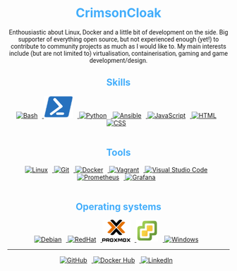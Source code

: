 
<div align="center">      
<h1 style="color: #44AEFB;"> CrimsonCloak </h1>

<!-- <img src="img/SmugTuxUbuntu.jpg" 
        alt="Smug Tux holding Ubuntu installation CD" style="border-radius:5%" />
        <br> -->
<p style="font-family: Roboto, cursive">
Enthousiastic about Linux, Docker and a little bit of development on the side. Big supporter of everything open source, but not experienced enough (yet!) to contribute to community projects as much as I would like to. My main interests include (but are not limited to) virtualisation, containerisation, gaming and game development/design.
</div>
<!-- Skills and tools -->
<div align="center">
<h2 style="color: #44AEFB">Skills</h2>
  <a href="https://www.gnu.org/software/bash/manual/bash.html" target="_blank" rel="noreferrer">
      <img  alt="Bash" height="50px" style="padding-right:10px;" src="https://cdn.jsdelivr.net/gh/devicons/devicon/icons/bash/bash-plain.svg"/>
  </a>
  <a href="https://learn.microsoft.com/en-us/powershell/scripting/overview?view=powershell-7.3" target="_blank" rel="noreferrer">
      <img  alt="Powershell" height="50px" style="padding-right:10px;" src="img/PowerShell.svg"/>
  </a>
  <a href="https://www.python.org/" target="_blank" rel="noreferrer">
      <img  alt="Python" height="50px" style="padding-right:10px;" src="https://cdn.jsdelivr.net/gh/devicons/devicon/icons/python/python-original.svg"/>
  </a>
  <a href="https://www.ansible.com/" target="_blank" rel="noreferrer">
      <img  alt="Ansible" height="50px" style="padding-right:10px;" src="https://cdn.jsdelivr.net/gh/devicons/devicon/icons/ansible/ansible-plain-wordmark.svg"/>
  </a>    
  <a href="https://developer.mozilla.org/en-US/docs/Web/JavaScript" target="_blank" rel="noreferrer">
      <img  alt="JavaScript" height="50px" style="padding-right:10px;" src="https://cdn.jsdelivr.net/gh/devicons/devicon/icons/javascript/javascript-plain.svg"/>
  </a>

  <a href="https://developer.mozilla.org/en-US/docs/Web/HTML" target="_blank" rel="noreferrer">
      <img  alt="HTML" height="50px" style="padding-right:10px;" src="https://cdn.jsdelivr.net/gh/devicons/devicon/icons/html5/html5-original.svg"/>
  </a>
  <a href="https://developer.mozilla.org/en-US/docs/Web/CSS" target="_blank" rel="noreferrer">
      <img  alt="CSS" height="50px" style="padding-right:10px;" src="https://cdn.jsdelivr.net/gh/devicons/devicon/icons/css3/css3-original.svg"/>
  </a>

          

</div>

<br>




<div align="center">
 <h2 style="color: #44AEFB">Tools</h2>
  <a href="https://tldp.org/index.html" target="_blank" rel="noreferrer">
      <img  alt="Linux" height="50px" style="padding-right:10px;" src="https://cdn.jsdelivr.net/gh/devicons/devicon/icons/linux/linux-original.svg"/> 
  </a>

   <a href="https://git-scm.com/" target="_blank" rel="noreferrer">
      <img  alt="Git" height="50px" style="padding-right:10px;" src="https://cdn.jsdelivr.net/gh/devicons/devicon/icons/git/git-original.svg"/>
  </a>
  <a href="https://www.docker.com/" target="_blank" rel="noreferrer">
      <img  alt="Docker" height="50px" style="padding-right:10px;" src="https://cdn.jsdelivr.net/gh/devicons/devicon/icons/docker/docker-plain.svg"/>
  </a>
  
  <a href="https://www.vagrantup.com/" target="_blank" rel="noreferrer">
      <img  alt="Vagrant" height="50px" style="padding-right:10px;" src="https://cdn.jsdelivr.net/gh/devicons/devicon/icons/vagrant/vagrant-original.svg"/> 
  </a>
  <a href="https://code.visualstudio.com/" target="_blank" rel="noreferrer">
      <img  alt="Visual Studio Code" height="50px" style="padding-right:10px;"src="https://cdn.jsdelivr.net/gh/devicons/devicon/icons/vscode/vscode-original.svg"/>
  </a>
  <a href="https://prometheus.io/" target="_blank" rel="noreferrer">
      <img  alt="Prometheus" height="50px" style="padding-right:10px;" src="https://cdn.jsdelivr.net/gh/devicons/devicon/icons/prometheus/prometheus-original.svg"/> 
  </a>
  <a href="https://grafana.com/" target="_blank" rel="noreferrer">
      <img  alt="Grafana" height="50px" style="padding-right:10px;" src="https://cdn.jsdelivr.net/gh/devicons/devicon/icons/grafana/grafana-original.svg"/> 
  </a>
  </div>
<br>



 
<div align="center">

 <h2 style="color: #44AEFB">Operating systems</h2>
  <a href="https://www.debian.org/index.en.html" target="_blank" rel="noreferrer">
      <img  alt="Debian" height="50px" style="padding-right:10px;" src="https://cdn.jsdelivr.net/gh/devicons/devicon/icons/debian/debian-original.svg"/> 
  </a>

  <a href="https://www.redhat.com/en" target="_blank" rel="noreferrer">
      <img  alt="RedHat" height="50px" style="padding-right:10px;" src="https://cdn.jsdelivr.net/gh/devicons/devicon/icons/redhat/redhat-original.svg"/> 
  </a>

 <a href="https://www.proxmox.com/" target="_blank" rel="noreferrer">
      <img  alt="Proxmox" height="50px" style="padding-right:10px;" src="img/Proxmox.png"/> 
  </a>      
  <a href="https://www.vmware.com/be.html" target="_blank" rel="noreferrer">
      <img  alt="VMware ESXi" height="50px" style="padding-right:10px;" src="img/VMware_ESXi.png"/> 
  </a> 
    <a href="https://www.microsoft.com/en-us/windows" target="_blank" rel="noreferrer">
      <img  alt="Windows" height="50px" style="padding-right:10px;" src="https://cdn.jsdelivr.net/gh/devicons/devicon/icons/windows8/windows8-original.svg"/> 
  </a>    
  </div>


<!-- Languages stats-->

<div align="center">

<!-- ![Most used languages](https://github-readme-stats.vercel.app/api/top-langs/?username=CrimsonCloak&show_icons=true&theme=algolia&border_radius=20&exclude_repo=Unity-game&hide=JavaScript,HTML,CSS,Ruby) -->

</div>

---
<!-- footer -->
<div class="footer" align="center" style="margin:15px;">
    <a href="https://github.com/CrimsonCloak" target="_blank">
        <img  style="margin:0 10px 10px 0;" src="https://cdn.jsdelivr.net/gh/devicons/devicon/icons/github/github-original.svg" alt="GitHub" width="40px"/>
    </a>
    <a href="https://hub.docker.com/u/aleksandur24" target="_blank">
        <img  style="margin:0 10px 10px 0;" src="https://cdn.jsdelivr.net/gh/devicons/devicon/icons/docker/docker-original.svg" alt="Docker Hub" width="40px"/>
    </a>
    <a href="https://www.linkedin.com/in/alexander-veldeman-28456723b" target="_blank">
        <img  style="margin:0 10px 10px 0;" src="https://cdn.jsdelivr.net/gh/devicons/devicon/icons/linkedin/linkedin-original.svg" alt="LinkedIn" width="40px"/>
    </a>
</div>   

          

<!-- https://devicon.dev/ -->

